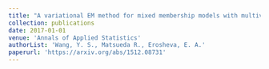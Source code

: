 ```yaml
---
title: "A variational EM method for mixed membership models with multivariate rank data: An analysis of public policy preferences"
collection: publications
date: 2017-01-01
venue: 'Annals of Applied Statistics'
authorList: 'Wang, Y. S., Matsueda R., Erosheva, E. A.'
paperurl: 'https://arxiv.org/abs/1512.08731'
---
```

